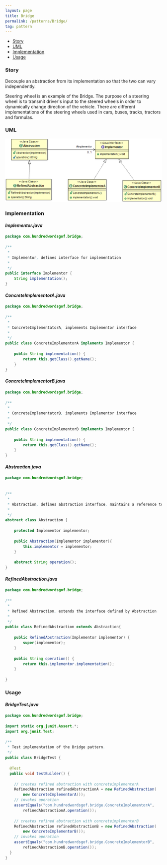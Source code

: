 ```yaml
---
layout: page
title: Bridge
permalink: /patterns/Bridge/
tag: pattern
---
```


* [Story](#Story)
* [UML](#UML)
* [Implementation](#Implementation)
* [Usage](#Usage)


###  <a id="Story"></a>Story 

Decouple an abstraction from its implementation so that the two can vary independently.

Steering wheel is an example of the Bridge.
The purpose of a steering wheel is to transmit  driver's input to the steered wheels in order to dynamically change direction of the vehicle.
There are different implementations of the steering wheels used in cars, buses, tracks, tractors and formulas.




###  <a id="UML"></a>UML 
[![](/assets/img/bridge.png)](/assets/img/bridge.png)

###  <a id="Implementation"></a>Implementation 

#### *Implementor.java* 
```java 
package com.hundredwordsgof.bridge;

/**
 * 
 * Implementor, defines interface for implementation
 *
 */
public interface Implementor {
	String implementation();
}
```

#### *ConcreteImplementorA.java* 
```java 
package com.hundredwordsgof.bridge;

/**
 * 
 * ConcreteImplementatorA, implements Implementor interface
 *
 */
public class ConcreteImplementorA implements Implementor {

	public String implementation() {
		return this.getClass().getName();
	}
}
```

#### *ConcreteImplementorB.java* 
```java 
package com.hundredwordsgof.bridge;

/**
 * 
 * ConcreteImplementatorB, implements Implementor interface
 *
 */
public class ConcreteImplementorB implements Implementor {

	public String implementation() {
		return this.getClass().getName();
	}
}
```

#### *Abstraction.java* 
```java 
package com.hundredwordsgof.bridge;


/**
 * 
 * Abstraction, defines abstraction interface, maintains a reference to object of type Implementator
 * 
 */
abstract class Abstraction {

	protected Implementor implementor;
	
	public Abstraction(Implementor implementor){
		this.implementor = implementor;		
	}
	
	abstract String operation();	
}
```

#### *RefinedAbstraction.java* 
```java 
package com.hundredwordsgof.bridge;

/**
 * 
 * Refined Abstraction, extends the interface defined by Abstraction
 *
 */
public class RefinedAbstraction extends Abstraction{

	public RefinedAbstraction(Implementor implementor) {
		super(implementor);
	}

	public String operation() {
		return this.implementor.implementation();
	}

}
```

###  <a id="Usage"></a>Usage 

#### *BridgeTest.java* 
```java 
package com.hundredwordsgof.bridge;

import static org.junit.Assert.*;
import org.junit.Test;

/**
 * Test implementation of the Bridge pattern.
 */
public class BridgeTest {

  @Test
  public void testBuilder() {

    // creates refined abstraction with concreteimplementorA
    RefinedAbstraction refinedAbstractionA = new RefinedAbstraction(
        new ConcreteImplementorA());
    // invokes operation
    assertEquals("com.hundredwordsgof.bridge.ConcreteImplementorA",
        refinedAbstractionA.operation());

    // creates refined abstraction with concreteimplementorB
    RefinedAbstraction refinedAbstractionB = new RefinedAbstraction(
        new ConcreteImplementorB());
    // invokes operation
    assertEquals("com.hundredwordsgof.bridge.ConcreteImplementorB",
        refinedAbstractionB.operation());
  }
}
```

